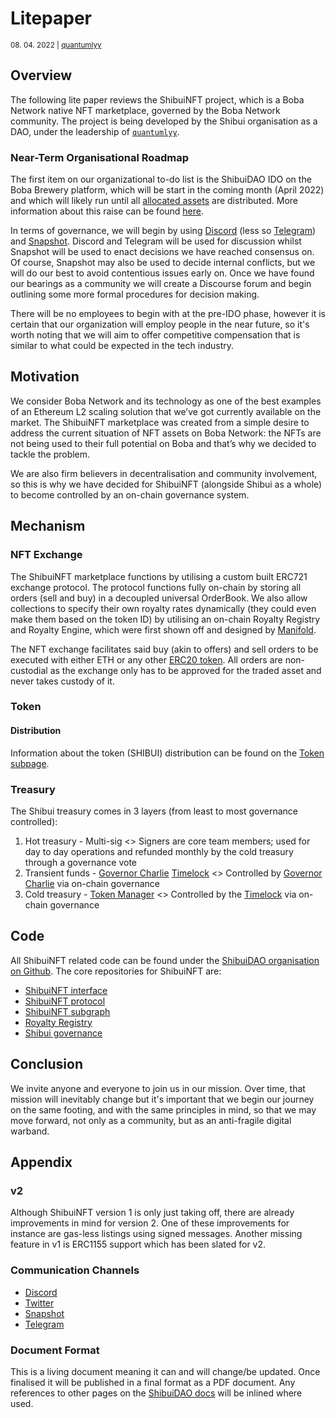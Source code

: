 # Litepaper

<small>08. 04. 2022 | [quantumlyy](https://twitter.com/quantumlyy)</small>

## Overview

The following lite paper reviews the ShibuiNFT project, which is a Boba Network native NFT marketplace, governed by the Boba Network community. The project is being developed by the Shibui organisation as a DAO, under the leadership of [`quantumlyy`](https://twitter.com/quantumlyy).

### Near-Term Organisational Roadmap

The first item on our organizational to-do list is the ShibuiDAO IDO on the Boba Brewery platform, which will be start in the coming month (April 2022) and which will likely run until all [allocated assets](../organisation/Token.html#distribution) are distributed. More information about this raise can be found [here](../organisation/raise/BobaBreweryIDO.html).

In terms of governance, we will begin by using [Discord](https://docs.shibuidao.com/discord) (less so [Telegram](https://docs.shibuidao.com/telegram)) and [Snapshot](https://docs.shibuidao.com/snapshot). Discord and Telegram will be used for discussion whilst Snapshot will be used to enact decisions we have reached consensus on. Of course, Snapshot may also be used to decide internal conflicts, but we will do our best to avoid contentious issues early on. Once we have found our bearings as a community we will create a Discourse forum and begin outlining some more formal procedures for decision making.

There will be no employees to begin with at the pre-IDO phase, however it is certain that our organization will employ people in the near future, so it's worth noting that we will aim to offer competitive compensation that is similar to what could be expected in the tech industry.

## Motivation

We consider Boba Network and its technology as one of the best examples of an Ethereum L2 scaling solution that we’ve got currently available on the market. The ShibuiNFT marketplace was created from a simple desire to address the current situation of NFT assets on Boba Network: the NFTs are not being used to their full potential on Boba and that’s why we decided to tackle the problem.

We are also firm believers in decentralisation and community involvement, so this is why we have decided for ShibuiNFT (alongside Shibui as a whole) to become controlled by an on-chain governance system.

## Mechanism

### NFT Exchange

The ShibuiNFT marketplace functions by utilising a custom built ERC721 exchange protocol. The protocol functions fully on-chain by storing all orders (sell and buy) in a decoupled universal OrderBook. We also allow collections to specify their own royalty rates dynamically (they could even make them based on the token ID) by utilising an on-chain Royalty Registry and Royalty Engine, which were first shown off and designed by [Manifold](https://www.manifold.xyz).

The NFT exchange facilitates said buy (akin to offers) and sell orders to be executed with either ETH or any other [ERC20 token](https://eips.ethereum.org/EIPS/eip-20). All orders are non-custodial as the exchange only has to be approved for the traded asset and never takes custody of it.

### Token

#### Distribution

Information about the token (SHIBUI) distribution can be found on the [Token subpage](../organisation/Token.html).

### Treasury

The Shibui treasury comes in 3 layers (from least to most governance controlled):

1. Hot treasury - Multi-sig <> Signers are core team members; used for day to day operations and refunded monthly by the cold treasury through a governance vote
2. Transient funds - [Governor Charlie](https://github.com/ShibuiDAO/shibui/blob/main/src/contracts/governance/GovernorCharlie.sol) [Timelock](https://github.com/ShibuiDAO/shibui/blob/main/src/contracts/governance/Timelock.sol) <> Controlled by [Governor Charlie](https://github.com/ShibuiDAO/shibui/blob/main/src/contracts/governance/GovernorCharlie.sol) via on-chain governance
3. Cold treasury - [Token Manager](https://github.com/ShibuiDAO/shibui/blob/main/src/contracts/governance/TokenManager.sol) <> Controlled by the [Timelock](https://github.com/ShibuiDAO/shibui/blob/main/src/contracts/governance/Timelock.sol) via on-chain governance

## Code

All ShibuiNFT related code can be found under the [ShibuiDAO organisation on Github](https://github.com/ShibuiDAO).
The core repositories for ShibuiNFT are:
 * [ShibuiNFT interface](https://github.com/ShibuiDAO/interface)
 * [ShibuiNFT protocol](https://github.com/ShibuiDAO/exchange)
 * [ShibuiNFT subgraph](https://github.com/ShibuiDAO/nft-exchange-subgraph)
 * [Royalty Registry](https://github.com/ShibuiDAO/royalty-registry)
 * [Shibui governance](https://github.com/ShibuiDAO/shibui)

## Conclusion

We invite anyone and everyone to join us in our mission. Over time, that mission will inevitably change but it's important that we begin our journey on the same footing, and with the same principles in mind, so that we may move forward, not only as a community, but as an anti-fragile digital warband.

## Appendix

### v2

Although ShibuiNFT version 1 is only just taking off, there are already improvements in mind for version 2.
One of these improvements for instance are gas-less listings using signed messages. Another missing feature in v1 is ERC1155 support which has been slated for v2.

### Communication Channels

 * [Discord](https://docs.shibuidao.com/discord)
 * [Twitter](https://docs.shibuidao.com/twitter)
 * [Snapshot](https://docs.shibuidao.com/snapshot)
 * [Telegram](https://docs.shibuidao.com/telegram)

### Document Format

This is a living document meaning it can and will change/be updated.
Once finalised it will be published in a final format as a PDF document.
Any references to other pages on the [ShibuiDAO docs](https://docs.shibuidao.com) will be inlined where used.
